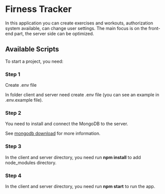 # Firness Tracker

In this application you can create exercises and workouts, authorization system available, can change user settings.
The main focus is on the front-end part, the server side can be optimized.

## Available Scripts

To start a project, you need:

### Step 1

Create .env file

In folder client and server need create .env file (you can see an example in .env.example file).

### Step 2

You need to install and connect the MongoDB to the server.

See [mongodb download](https://www.mongodb.com/try/download) for more information.

### Step 3

In the client and server directory, you need run **npm install** to add node_modules directory.

### Step 4

In the client and server directory, you need run **npm start** to run the app.
